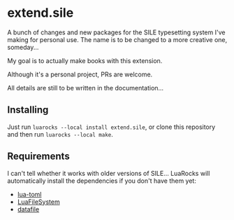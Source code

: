 # extend.sile

A bunch of changes and new packages for the SILE typesetting system I've making for personal use. The name is to be changed to a more creative one, someday...

My goal is to actually make books with this extension. 

Although it's a personal project, PRs are welcome. 

All details are still to be written in the documentation...

## Installing

Just run `luarocks --local install extend.sile`, or clone this repository and then run `luarocks --local make`.

## Requirements

I can't tell whether it works with older versions of SILE...
LuaRocks will automatically install the dependencies if you don't have them yet:

- [lua-toml](https://github.com/jonstoler/lua-toml)
- [LuaFileSystem](https://github.com/lunarmodules/luafilesystem)
- [datafile](https://github.com/hishamhm/datafile) 

<!-- Fonts: -->
<!-- - Symbola  is a good option for characters like ▩▤▧⌘... -->
